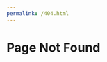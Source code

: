 ```yaml
---
permalink: /404.html
---
```

<div class = 'flex-in mt-4 mb-4'>
  <h1>Page Not Found</h1>
  <div class = 'emoji_sad'></div>
<div>